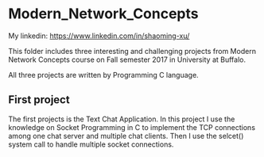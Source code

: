 # Modern_Network_Concepts
My linkedin: https://www.linkedin.com/in/shaoming-xu/

<p>This folder includes three interesting and challenging projects from Modern Network Concepts course on Fall semester 2017 in University at Buffalo.</p>
<p>All three projects are written by Programming C language.<p>
<h2>First project </h2>
<p>The first projects is the Text Chat Application. In this project I use the knowledge on Socket Programming in C to implement
the TCP connections among one chat server and multiple chat clients. Then I use the selcet() system call to handle multiple socket connections.</p>
